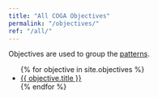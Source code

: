 ```yaml
---
title: "All COGA Objectives"
permalink: "/objectives/"
ref: "/all/"
---
```


Objectives are used to group the <a href="{{ '/patterns' | relative_url }}">patterns</a>.

<ul>
{% for objective in site.objectives %}
  <li><a href="{{ objective.url | relative_url }}">{{ objective.title }}</a></li>
{% endfor %}
</ul>